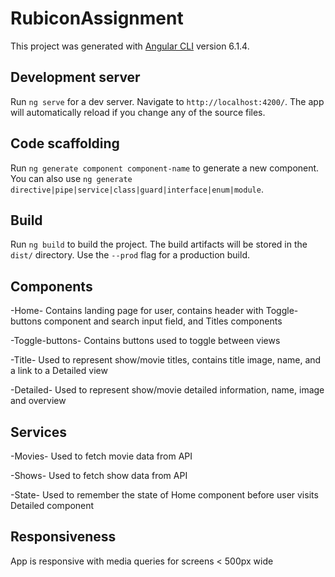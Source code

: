 # RubiconAssignment

This project was generated with [Angular CLI](https://github.com/angular/angular-cli) version 6.1.4.

## Development server

Run `ng serve` for a dev server. Navigate to `http://localhost:4200/`. The app will automatically reload if you change any of the source files.

## Code scaffolding

Run `ng generate component component-name` to generate a new component. You can also use `ng generate directive|pipe|service|class|guard|interface|enum|module`.

## Build

Run `ng build` to build the project. The build artifacts will be stored in the `dist/` directory. Use the `--prod` flag for a production build.

## Components

-Home-
Contains landing page for user, contains header with Toggle-buttons component and search input field, and Titles components

-Toggle-buttons-
Contains buttons used to toggle between views

-Title-
Used to represent show/movie titles, contains title image, name, and a link to a Detailed view

-Detailed-
Used to represent show/movie detailed information, name, image and overview

## Services

-Movies-
Used to fetch movie data from API

-Shows-
Used to fetch show data from API

-State-
Used to remember the state of Home component before user visits Detailed component

## Responsiveness

App is responsive with media queries for screens < 500px wide